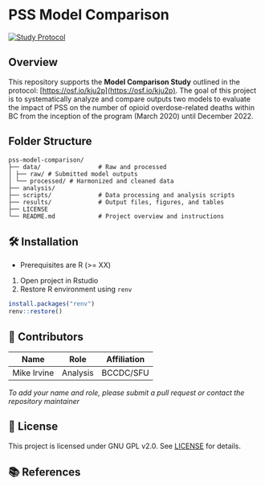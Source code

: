 # PSS Model Comparison
[![Study Protocol](https://img.shields.io/badge/OSF-Study%20Protocol-blue)](https://osf.io/kju2p)

## Overview

This repository supports the **Model Comparison Study** outlined in the protocol: [https://osf.io/kju2p](https://osf.io/kju2p). The goal of this project is to systematically analyze and compare outputs two models to evaluate the impact of PSS on the number of opioid overdose-related deaths within BC from the inception of the program (March 2020) until December 2022. 

## Folder Structure

```
pss-model-comparison/
├── data/                # Raw and processed
│ ├── raw/ # Submitted model outputs
│ └── processed/ # Harmonized and cleaned data
├── analysis/            
├── scripts/             # Data processing and analysis scripts
├── results/             # Output files, figures, and tables
├── LICENSE 
└── README.md            # Project overview and instructions
```

## 🛠️ Installation

- Prerequisites are R (>= XX)
1. Open project in Rstudio
2. Restore R environment using `renv`
```r
install.packages("renv")
renv::restore()
```

## 👥 Contributors

| Name                 | Role                                       | Affiliation    |
| -------------------- | ------------------------------------------ | -------------- |
| Mike Irvine             | Analysis        | BCCDC/SFU                 | 

*To add your name and role, please submit a pull request or contact the repository maintainer*

## 📄 License

This project is licensed under GNU GPL v2.0. See [LICENSE](./LICENSE) for details.

## 📚 References